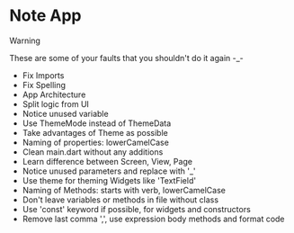 ﻿# Note App

> [!WARNING]
> These are some of your faults that you shouldn't do it again -_-

- Fix Imports
- Fix Spelling
- App Architecture
- Split logic from UI
- Notice unused variable
- Use ThemeMode instead of ThemeData
- Take advantages of Theme as possible
- Naming of properties: lowerCamelCase
- Clean main.dart without any additions
- Learn difference between Screen, View, Page
- Notice unused parameters and replace with '_'
- Use theme for theming Widgets like 'TextField'
- Naming of Methods: starts with verb, lowerCamelCase
- Don't leave variables or methods in file without class
- Use 'const' keyword if possible, for widgets and constructors
- Remove last comma ',', use expression body methods and format code
